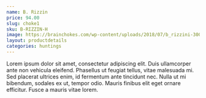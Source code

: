 ```yaml
---
name: B. Rizzin
price: 94.00
slug: choke1
sku: B-RIZZIN-H
image: https://brainchokes.com/wp-content/uploads/2018/07/b_rizzini-300x300.png
layout: productdetails
categories: huntings
---
```

Lorem ipsum dolor sit amet, consectetur adipiscing elit. Duis ullamcorper ante non vehicula eleifend.
Phasellus ut feugiat tellus, vitae malesuada mi. Sed placerat ultrices enim, id fermentum ante tincidunt nec.
Nulla ut mi bibendum, sodales ex ut, tempor odio. Mauris finibus elit eget ornare efficitur. Fusce a mauris vitae lorem.

